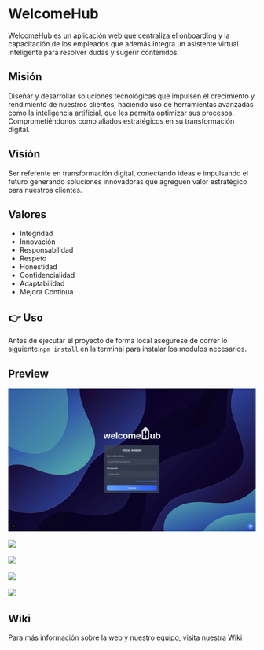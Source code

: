 # WelcomeHub
WelcomeHub es un aplicación web que centraliza el onboarding y la capacitación de los empleados que además integra un asistente virtual inteligente para resolver dudas y sugerir contenidos.

## Misión
Diseñar y desarrollar soluciones tecnológicas que impulsen el crecimiento y rendimiento de nuestros clientes, haciendo uso de herramientas avanzadas como la inteligencia artificial,  que les permita optimizar sus procesos. Comprometiéndonos como aliados estratégicos en su transformación digital.

## Visión
Ser referente en transformación digital, conectando ideas e impulsando el futuro generando soluciones innovadoras que agreguen valor estratégico para nuestros clientes.

## Valores
- Integridad
- Innovación
- Responsabilidad
- Respeto
- Honestidad
- Confidencialidad
- Adaptabilidad
- Mejora Continua

## :point_right: Uso
Antes de ejecutar el proyecto de forma local asegurese de correr lo siguiente:`npm install` en la terminal para instalar los modulos necesarios.

## Preview

![](/repository_assets/Login2.png)

![](/repository_assets/Dashboard.png)

![](/repository_assets/Courses.png)

![](/repository_assets/CourseProgress.png)

![](/repository_assets/NeoBot.png)

## Wiki
Para más información sobre la web y nuestro equipo, visita nuestra [Wiki](https://github.com/mykrex/welcomehub/wiki)
